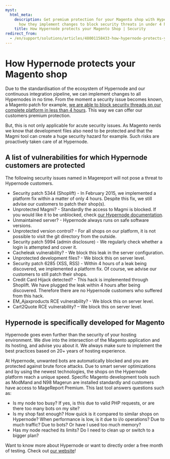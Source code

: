 ```yaml
---
myst:
  html_meta:
    description: Get premium protection for your Magento shop with Hypernode. Learn
      how they implement changes to block security threats in under 4 hours.
    title: How Hypernode protects your Magento Shop | Security
redirect_from:
  - /en/support/solutions/articles/48001158433-how-hypernode-protects-your-magento-shop/
---
```


<!-- source: https://support.hypernode.com/en/support/solutions/articles/48001158433-how-hypernode-protects-your-magento-shop/ -->

# How Hypernode protects your Magento shop

Due to the standardisation of the ecosystem of Hypernode and our continuous integration pipeline, we can implement changes to all Hypernodes in no time. From the moment a security issue becomes known, a Magento patch for example, [we are able to block security threads on our complete platform in less than 4 hours](https://www.hypernode.com/blog/security/how-hypernode-identifies-and-blocks-new-security-threats-within-the-hour). This way we can offer our customers premium protection.

But, this is not only applicable for acute security issues. As Magento nerds we know that development files also need to be protected and that the Magmi tool can create a huge security hazard for example. Such risks are proactively taken care of at Hypernode.

## A list of vulnerabilities for which Hypernode customers are protected

The following security issues named in Magereport will not pose a threat to Hypernode customers.

- Security patch 5344 (Shoplift) - In February 2015, we implemented a platform fix within a matter of only 4 hours. Despite this fix, we still advise our customers to patch their shop(s).
- Unprotected Magmi? - Standardly the access to Magmi is blocked. If you would like it to be unblocked, check [our Hypernode documentation](../../hypernode-platform/tools/unblocking-and-accessing-magmi-for-hypernode.md).
- Unmaintained server? - Hypernode always runs on safe software versions.
- Unprotected version control? - For all shops on our platform, it is not possible to visit the git directory from the outside.
- Security patch 5994 (admin disclosure) - We regularly check whether a login is attempted and cover it.
- Cacheleak vulnerability? - We block this leak in the server configuration.
- Unprotected development files? - We block this on server level.
- Security patch 6285 (XSS, RSS) - Within 4 hours of a leak being discovered, we implemented a platform fix. Of course, we advise our customers to still patch their shops.
- Credit Card Hijack detected? - This hack is implemented through Shoplift. We have plugged the leak within 4 hours after being discovered. Therefore there are no Hypernode customers who suffered from this hack.
- EM_Ajaxproducts RCE vulnerability? - We block this on server level.
- Cart2Quote RCE vulnerability? – We block this on server level.

## Hypernode is specifically developed for Magento

Hypernode goes even further than the security of your hosting environment. We dive into the intersection of the Magento application and its hosting, and advise you about it. We always make sure to implement the best practices based on 20+ years of hosting experience.

At Hypernode, unwanted bots are automatically blocked and you are protected against brute force attacks. Due to smart server optimizations and by using the newest technologies, the shops on the Hypernode platform reach a unique speed. Specific Magento development tools such as ModMand and N98 Magerun are installed standardly and customers have access to MageReport Premium. This last tool answers questions such as:

- Is my node too busy? If yes, is this due to valid PHP requests, or are there too many bots on my site?
- Is my shop fast enough? How quick is it compared to similar shops on Hypernode? When performance is low, is it due to i/o operations? Due to much traffic? Due to bots? Or have I used too much memory?
- Has my node reached its limits? Do I need to clean up or switch to a bigger plan?

Want to know more about Hypernode or want to directly order a free month of testing. Check out [our website](https://www.hypernode.com/)!
